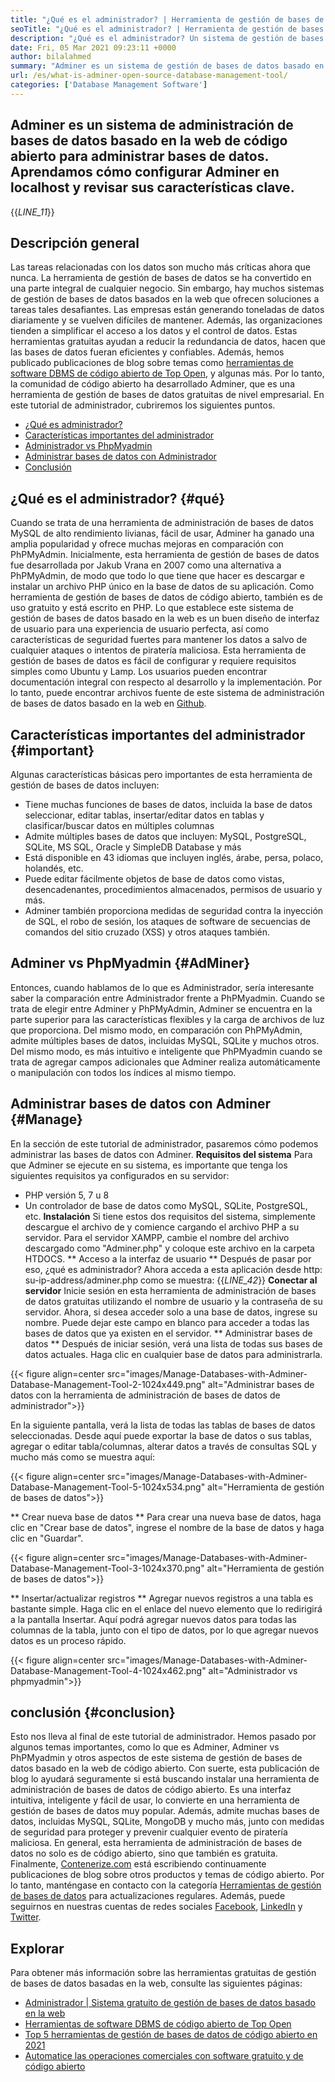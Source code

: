 ```yaml
---
title: "¿Qué es el administrador? | Herramienta de gestión de bases de datos de código abierto" 
seoTitle: "¿Qué es el administrador? | Herramienta de gestión de bases de datos de código abierto" 
description: "¿Qué es el administrador? Un sistema de gestión de bases de datos basado en la web con una interfaz amigable para el desarrollador. Discutamos cómo administrar las bases de datos con un administrador de código abierto." 
date: Fri, 05 Mar 2021 09:23:11 +0000
author: bilalahmed
summary: "Adminer es un sistema de gestión de bases de datos basado en la web de código abierto para administrar bases de datos. Aprendamos cómo configurar Adminer en localhost y revisar sus características clave." 
url: /es/what-is-adminer-open-source-database-management-tool/
categories: ['Database Management Software']
---
```


## Adminer es un sistema de administración de bases de datos basado en la web de código abierto para administrar bases de datos. Aprendamos cómo configurar Adminer en localhost y revisar sus características clave.
{{_LINE_11_}}

## Descripción general
Las tareas relacionadas con los datos son mucho más críticas ahora que nunca. La herramienta de gestión de bases de datos se ha convertido en una parte integral de cualquier negocio. Sin embargo, hay muchos sistemas de gestión de bases de datos basados ​​en la web que ofrecen soluciones a tareas tales desafiantes. Las empresas están generando toneladas de datos diariamente y se vuelven difíciles de mantener. Además, las organizaciones tienden a simplificar el acceso a los datos y el control de datos. Estas herramientas gratuitas ayudan a reducir la redundancia de datos, hacen que las bases de datos fueran eficientes y confiables. Además, hemos publicado publicaciones de blog sobre temas como [herramientas de software DBMS de código abierto de Top Open][1], y algunas más.
Por lo tanto, la comunidad de código abierto ha desarrollado Adminer, que es una herramienta de gestión de bases de datos gratuitas de nivel empresarial. En este tutorial de administrador, cubriremos los siguientes puntos.
  * [¿Qué es administrador?][2]
  * [Características importantes del administrador][3]
  * [Administrador vs PhpMyadmin][4]
  * [Administrar bases de datos con Administrador][5]
  * [Conclusión][6]

## ¿Qué es el administrador? {#qué}
Cuando se trata de una herramienta de administración de bases de datos MySQL de alto rendimiento livianas, fácil de usar, Adminer ha ganado una amplia popularidad y ofrece muchas mejoras en comparación con PhPMyAdmin. Inicialmente, esta herramienta de gestión de bases de datos fue desarrollada por Jakub Vrana en 2007 como una alternativa a PhPMyAdmin, de modo que todo lo que tiene que hacer es descargar e instalar un archivo PHP único en la base de datos de su aplicación.
Como herramienta de gestión de bases de datos de código abierto, también es de uso gratuito y está escrito en PHP. Lo que establece este sistema de gestión de bases de datos basado en la web es un buen diseño de interfaz de usuario para una experiencia de usuario perfecta, así como características de seguridad fuertes para mantener los datos a salvo de cualquier ataques o intentos de piratería maliciosa. Esta herramienta de gestión de bases de datos es fácil de configurar y requiere requisitos simples como Ubuntu y Lamp. Los usuarios pueden encontrar documentación integral con respecto al desarrollo y la implementación. Por lo tanto, puede encontrar archivos fuente de este sistema de administración de bases de datos basado en la web en [Github][7].

## Características importantes del administrador {#important}
Algunas características básicas pero importantes de esta herramienta de gestión de bases de datos incluyen:
  * Tiene muchas funciones de bases de datos, incluida la base de datos seleccionar, editar tablas, insertar/editar datos en tablas y clasificar/buscar datos en múltiples columnas
  * Admite múltiples bases de datos que incluyen: MySQL, PostgreSQL, SQLite, MS SQL, Oracle y SimpleDB Database y más
  * Está disponible en 43 idiomas que incluyen inglés, árabe, persa, polaco, holandés, etc.
  * Puede editar fácilmente objetos de base de datos como vistas, desencadenantes, procedimientos almacenados, permisos de usuario y más.
  * Adminer también proporciona medidas de seguridad contra la inyección de SQL, el robo de sesión, los ataques de software de secuencias de comandos del sitio cruzado (XSS) y otros ataques también.

## Adminer vs PhpMyadmin {#AdMiner}
Entonces, cuando hablamos de lo que es Administrador, sería interesante saber la comparación entre Administrador frente a PhPMyadmin. Cuando se trata de elegir entre Adminer y PhPMyAdmin, Adminer se encuentra en la parte superior para las características flexibles y la carga de archivos de luz que proporciona. Del mismo modo, en comparación con PhPMyAdmin, admite múltiples bases de datos, incluidas MySQL, SQLite y muchos otros. Del mismo modo, es más intuitivo e inteligente que PhPMyadmin cuando se trata de agregar campos adicionales que Adminer realiza automáticamente o manipulación con todos los índices al mismo tiempo.

## Administrar bases de datos con Adminer {#Manage}
En la sección de este tutorial de administrador, pasaremos cómo podemos administrar las bases de datos con Adminer.
**Requisitos del sistema**
Para que Adminer se ejecute en su sistema, es importante que tenga los siguientes requisitos ya configurados en su servidor:
  * PHP versión 5, 7 u 8
  * Un controlador de base de datos como MySQL, SQLite, PostgreSQL, etc.
**Instalación**
Si tiene estos dos requisitos del sistema, simplemente descargue el archivo de [][8] y comience cargando el archivo PHP a su servidor. Para el servidor XAMPP, cambie el nombre del archivo descargado como "Adminer.php" y coloque este archivo en la carpeta HTDOCS.
** Acceso a la interfaz de usuario **
Después de pasar por eso, ¿qué es administrador? Ahora acceda a esta aplicación desde http: su-ip-address/adminer.php como se muestra:
{{_LINE_42_}}
**Conectar al servidor**
Inicie sesión en esta herramienta de administración de bases de datos gratuitas utilizando el nombre de usuario y la contraseña de su servidor. Ahora, si desea acceder solo a una base de datos, ingrese su nombre. Puede dejar este campo en blanco para acceder a todas las bases de datos que ya existen en el servidor.
** Administrar bases de datos **
Después de iniciar sesión, verá una lista de todas sus bases de datos actuales. Haga clic en cualquier base de datos para administrarla.

{{< figure align=center src="images/Manage-Databases-with-Adminer-Database-Management-Tool-2-1024x449.png" alt="Administrar bases de datos con la herramienta de administración de bases de datos de administrador">}}

En la siguiente pantalla, verá la lista de todas las tablas de bases de datos seleccionadas. Desde aquí puede exportar la base de datos o sus tablas, agregar o editar tabla/columnas, alterar datos a través de consultas SQL y mucho más como se muestra aquí:

{{< figure align=center src="images/Manage-Databases-with-Adminer-Database-Management-Tool-5-1024x534.png" alt="Herramienta de gestión de bases de datos">}}

** Crear nueva base de datos **
Para crear una nueva base de datos, haga clic en "Crear base de datos", ingrese el nombre de la base de datos y haga clic en "Guardar".

{{< figure align=center src="images/Manage-Databases-with-Adminer-Database-Management-Tool-3-1024x370.png" alt="Herramienta de gestión de bases de datos">}}

** Insertar/actualizar registros **
Agregar nuevos registros a una tabla es bastante simple. Haga clic en el enlace del nuevo elemento que lo redirigirá a la pantalla Insertar. Aquí podrá agregar nuevos datos para todas las columnas de la tabla, junto con el tipo de datos, por lo que agregar nuevos datos es un proceso rápido.

{{< figure align=center src="images/Manage-Databases-with-Adminer-Database-Management-Tool-4-1024x462.png" alt="Administrador vs phpmyadmin">}}


## conclusión {#conclusion}
Esto nos lleva al final de este tutorial de administrador. Hemos pasado por algunos temas importantes, como lo que es Adminer, Adminer vs PhPMyadmin y otros aspectos de este sistema de gestión de bases de datos basado en la web de código abierto. Con suerte, esta publicación de blog lo ayudará seguramente si está buscando instalar una herramienta de administración de bases de datos de código abierto. Es una interfaz intuitiva, inteligente y fácil de usar, lo convierte en una herramienta de gestión de bases de datos muy popular. Además, admite muchas bases de datos, incluidas MySQL, SQLite, MongoDB y mucho más, junto con medidas de seguridad para proteger y prevenir cualquier evento de piratería maliciosa. En general, esta herramienta de administración de bases de datos no solo es de código abierto, sino que también es gratuita.
Finalmente, [Contenerize.com][9] está escribiendo continuamente publicaciones de blog sobre otros productos y temas de código abierto. Por lo tanto, manténgase en contacto con la categoría [Herramientas de gestión de bases de datos][10] para actualizaciones regulares. Además, puede seguirnos en nuestras cuentas de redes sociales [Facebook][11], [LinkedIn][12] y [Twitter][13].

## Explorar
Para obtener más información sobre las herramientas gratuitas de gestión de bases de datos basadas en la web, consulte las siguientes páginas:
  * [Administrador | Sistema gratuito de gestión de bases de datos basado en la web][14]
  * [Herramientas de software DBMS de código abierto de Top Open][1]
  * [Top 5 herramientas de gestión de bases de datos de código abierto en 2021][15]
  * [Automatice las operaciones comerciales con software gratuito y de código abierto][16]

  
[1]: https://products.containerize.com/database-management
[2]: #what
[3]: #important
[4]: #adminer
[5]: #manage
[6]: #conclusion
[7]: https://github.com/vrana/adminer
[8]: https://www.adminer.org/
[9]: https://www.containerize.com/
[10]: https://products.containerize.com/database-management/
[11]: https://web.facebook.com/containerize
[12]: https://www.linkedin.com/company/containerize/
[13]: https://twitter.com/containerize_co
[14]: https://products.containerize.com/database-management/adminer
[15]: https://blog.containerize.com/2021/01/16/top-5-open-source-database-management-tools-in-2021/
[16]: https://blog.containerize.com/blogging/automate-business-operations-using-open-source-software/
